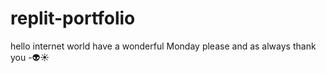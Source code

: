 # replit-portfolio


hello internet world have a wonderful Monday please and as always thank you -👽☀️
